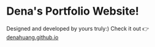 # Dena's Portfolio Website!

Designed and developed by yours truly:) 
Check it out 👉 [denahuang.github.io](https://denahuang.github.io)
